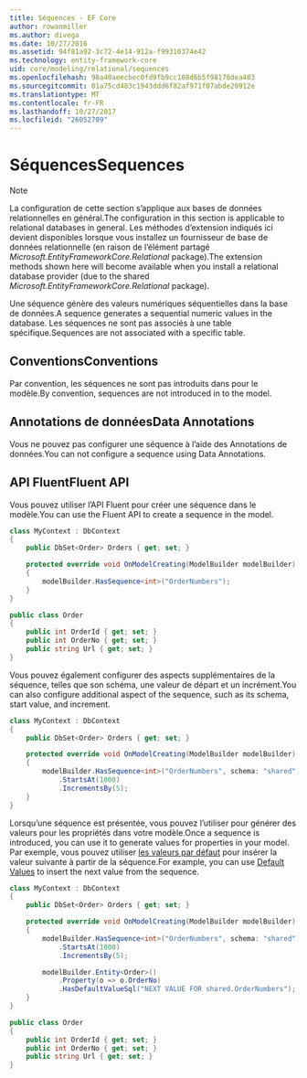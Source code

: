```yaml
---
title: Séquences - EF Core
author: rowanmiller
ms.author: divega
ms.date: 10/27/2016
ms.assetid: 94f81a92-3c72-4e14-912a-f99310374e42
ms.technology: entity-framework-core
uid: core/modeling/relational/sequences
ms.openlocfilehash: 98a40aeecbec0fd9fb9cc108d6b5f98178dea403
ms.sourcegitcommit: 01a75cd483c1943ddd6f82af971f07abde20912e
ms.translationtype: MT
ms.contentlocale: fr-FR
ms.lasthandoff: 10/27/2017
ms.locfileid: "26052709"
---
```

# <a name="sequences"></a><span data-ttu-id="7c4c3-102">Séquences</span><span class="sxs-lookup"><span data-stu-id="7c4c3-102">Sequences</span></span>

> [!NOTE]  
> <span data-ttu-id="7c4c3-103">La configuration de cette section s’applique aux bases de données relationnelles en général.</span><span class="sxs-lookup"><span data-stu-id="7c4c3-103">The configuration in this section is applicable to relational databases in general.</span></span> <span data-ttu-id="7c4c3-104">Les méthodes d’extension indiqués ici devient disponibles lorsque vous installez un fournisseur de base de données relationnelle (en raison de l’élément partagé *Microsoft.EntityFrameworkCore.Relational* package).</span><span class="sxs-lookup"><span data-stu-id="7c4c3-104">The extension methods shown here will become available when you install a relational database provider (due to the shared *Microsoft.EntityFrameworkCore.Relational* package).</span></span>

<span data-ttu-id="7c4c3-105">Une séquence génère des valeurs numériques séquentielles dans la base de données.</span><span class="sxs-lookup"><span data-stu-id="7c4c3-105">A sequence generates a sequential numeric values in the database.</span></span> <span data-ttu-id="7c4c3-106">Les séquences ne sont pas associés à une table spécifique.</span><span class="sxs-lookup"><span data-stu-id="7c4c3-106">Sequences are not associated with a specific table.</span></span>

## <a name="conventions"></a><span data-ttu-id="7c4c3-107">Conventions</span><span class="sxs-lookup"><span data-stu-id="7c4c3-107">Conventions</span></span>

<span data-ttu-id="7c4c3-108">Par convention, les séquences ne sont pas introduits dans pour le modèle.</span><span class="sxs-lookup"><span data-stu-id="7c4c3-108">By convention, sequences are not introduced in to the model.</span></span>

## <a name="data-annotations"></a><span data-ttu-id="7c4c3-109">Annotations de données</span><span class="sxs-lookup"><span data-stu-id="7c4c3-109">Data Annotations</span></span>

<span data-ttu-id="7c4c3-110">Vous ne pouvez pas configurer une séquence à l’aide des Annotations de données.</span><span class="sxs-lookup"><span data-stu-id="7c4c3-110">You can not configure a sequence using Data Annotations.</span></span>

## <a name="fluent-api"></a><span data-ttu-id="7c4c3-111">API Fluent</span><span class="sxs-lookup"><span data-stu-id="7c4c3-111">Fluent API</span></span>

<span data-ttu-id="7c4c3-112">Vous pouvez utiliser l’API Fluent pour créer une séquence dans le modèle.</span><span class="sxs-lookup"><span data-stu-id="7c4c3-112">You can use the Fluent API to create a sequence in the model.</span></span>

<!-- [!code-csharp[Main](samples/core/relational/Modeling/FluentAPI/Samples/Relational/Sequence.cs?highlight=7)] -->
``` csharp
class MyContext : DbContext
{
    public DbSet<Order> Orders { get; set; }

    protected override void OnModelCreating(ModelBuilder modelBuilder)
    {
        modelBuilder.HasSequence<int>("OrderNumbers");
    }
}

public class Order
{
    public int OrderId { get; set; }
    public int OrderNo { get; set; }
    public string Url { get; set; }
}
```

<span data-ttu-id="7c4c3-113">Vous pouvez également configurer des aspects supplémentaires de la séquence, telles que son schéma, une valeur de départ et un incrément.</span><span class="sxs-lookup"><span data-stu-id="7c4c3-113">You can also configure additional aspect of the sequence, such as its schema, start value, and increment.</span></span>

<!-- [!code-csharp[Main](samples/core/relational/Modeling/FluentAPI/Samples/Relational/SequenceConfigured.cs?highlight=7,8,9)] -->
``` csharp
class MyContext : DbContext
{
    public DbSet<Order> Orders { get; set; }

    protected override void OnModelCreating(ModelBuilder modelBuilder)
    {
        modelBuilder.HasSequence<int>("OrderNumbers", schema: "shared")
            .StartsAt(1000)
            .IncrementsBy(5);
    }
}
```

<span data-ttu-id="7c4c3-114">Lorsqu’une séquence est présentée, vous pouvez l’utiliser pour générer des valeurs pour les propriétés dans votre modèle.</span><span class="sxs-lookup"><span data-stu-id="7c4c3-114">Once a sequence is introduced, you can use it to generate values for properties in your model.</span></span> <span data-ttu-id="7c4c3-115">Par exemple, vous pouvez utiliser [les valeurs par défaut](default-values.md) pour insérer la valeur suivante à partir de la séquence.</span><span class="sxs-lookup"><span data-stu-id="7c4c3-115">For example, you can use [Default Values](default-values.md) to insert the next value from the sequence.</span></span>

<!-- [!code-csharp[Main](samples/core/relational/Modeling/FluentAPI/Samples/Relational/SequenceUsed.cs?highlight=11,12,13)] -->
``` csharp
class MyContext : DbContext
{
    public DbSet<Order> Orders { get; set; }

    protected override void OnModelCreating(ModelBuilder modelBuilder)
    {
        modelBuilder.HasSequence<int>("OrderNumbers", schema: "shared")
            .StartsAt(1000)
            .IncrementsBy(5);

        modelBuilder.Entity<Order>()
            .Property(o => o.OrderNo)
            .HasDefaultValueSql("NEXT VALUE FOR shared.OrderNumbers");
    }
}

public class Order
{
    public int OrderId { get; set; }
    public int OrderNo { get; set; }
    public string Url { get; set; }
}
```
